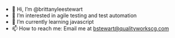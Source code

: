 - 👋 Hi, I’m @brittanyleestewart
- 👀 I’m interested in agile testing and test automation
- 🌱 I’m currently learning javascript
- 📫 How to reach me: Email me at bstewart@qualityworkscg.com

<!---
brittanyleestewart/brittanyleestewart is a ✨ special ✨ repository because its `README.md` (this file) appears on your GitHub profile.
You can click the Preview link to take a look at your changes.
--->
